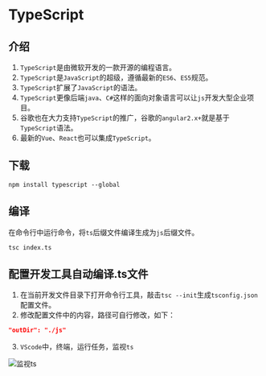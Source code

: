 # TypeScript

## 介绍

1. `TypeScript`是由微软开发的一款开源的编程语言。
2. `TypeScript`是`JavaScript`的超级，遵循最新的`ES6`、`ES5`规范。
3. `TypeScript`扩展了`JavaScript`的语法。
4. `TypeScript`更像后端`java`、`C#`这样的面向对象语言可以让`js`开发大型企业项目。
5. 谷歌也在大力支持`TypeScript`的推广，谷歌的`angular2.x+`就是基于`TypeScript`语法。
6. 最新的`Vue`、`React`也可以集成`TypeScript`。

## 下载

```shell
npm install typescript --global
```

## 编译

在命令行中运行命令，将`ts`后缀文件编译生成为`js`后缀文件。

```shell
tsc index.ts 
```

## 配置开发工具自动编译.ts文件

1. 在当前开发文件目录下打开命令行工具，敲击`tsc --init`生成`tsconfig.json`配置文件。
2. 修改配置文件中的内容，路径可自行修改，如下：

```json
"outDir": "./js" 
```

3. `VScode`中，终端，运行任务，监视`ts`

![监视ts](D:\notes\TypeScript\img\监视ts.jpg)